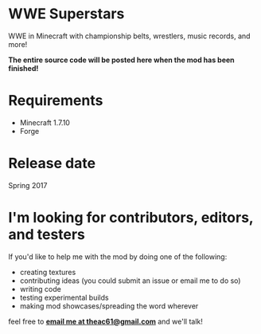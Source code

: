 # WWE Superstars
WWE in Minecraft with championship belts, wrestlers, music records, and more!

**The entire source code will be posted here when the mod has been finished!**

# Requirements
- Minecraft 1.7.10
- Forge

# Release date
Spring 2017

# I'm looking for contributors, editors, and testers
If you'd like to help me with the mod by doing one of the following:
* creating textures
* contributing ideas (you could submit an issue or email me to do so)
* writing code
* testing experimental builds
* making mod showcases/spreading the word wherever

feel free to **[email me at theac61@gmail.com](mailto:theac61@gmail.com)** and we'll talk!
